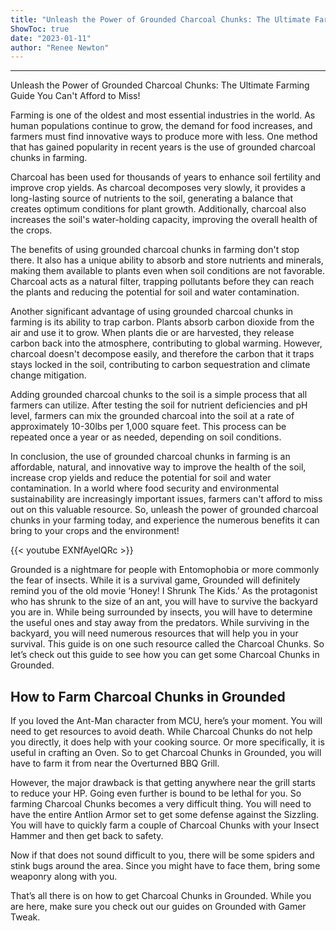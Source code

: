 ```yaml
---
title: "Unleash the Power of Grounded Charcoal Chunks: The Ultimate Farming Guide You Can't Afford to Miss!"
ShowToc: true 
date: "2023-01-11"
author: "Renee Newton"
---
```

*****
Unleash the Power of Grounded Charcoal Chunks: The Ultimate Farming Guide You Can't Afford to Miss!

Farming is one of the oldest and most essential industries in the world. As human populations continue to grow, the demand for food increases, and farmers must find innovative ways to produce more with less. One method that has gained popularity in recent years is the use of grounded charcoal chunks in farming.

Charcoal has been used for thousands of years to enhance soil fertility and improve crop yields. As charcoal decomposes very slowly, it provides a long-lasting source of nutrients to the soil, generating a balance that creates optimum conditions for plant growth. Additionally, charcoal also increases the soil's water-holding capacity, improving the overall health of the crops.

The benefits of using grounded charcoal chunks in farming don't stop there. It also has a unique ability to absorb and store nutrients and minerals, making them available to plants even when soil conditions are not favorable. Charcoal acts as a natural filter, trapping pollutants before they can reach the plants and reducing the potential for soil and water contamination.

Another significant advantage of using grounded charcoal chunks in farming is its ability to trap carbon. Plants absorb carbon dioxide from the air and use it to grow. When plants die or are harvested, they release carbon back into the atmosphere, contributing to global warming. However, charcoal doesn't decompose easily, and therefore the carbon that it traps stays locked in the soil, contributing to carbon sequestration and climate change mitigation.

Adding grounded charcoal chunks to the soil is a simple process that all farmers can utilize. After testing the soil for nutrient deficiencies and pH level, farmers can mix the grounded charcoal into the soil at a rate of approximately 10-30lbs per 1,000 square feet. This process can be repeated once a year or as needed, depending on soil conditions.

In conclusion, the use of grounded charcoal chunks in farming is an affordable, natural, and innovative way to improve the health of the soil, increase crop yields and reduce the potential for soil and water contamination. In a world where food security and environmental sustainability are increasingly important issues, farmers can't afford to miss out on this valuable resource. So, unleash the power of grounded charcoal chunks in your farming today, and experience the numerous benefits it can bring to your crops and the environment!

{{< youtube EXNfAyelQRc >}} 



Grounded is a nightmare for people with Entomophobia or more commonly the fear of insects. While it is a survival game, Grounded will definitely remind you of the old movie ‘Honey! I Shrunk The Kids.’ As the protagonist who has shrunk to the size of an ant, you will have to survive the backyard you are in. While being surrounded by insects, you will have to determine the useful ones and stay away from the predators. While surviving in the backyard, you will need numerous resources that will help you in your survival. This guide is on one such resource called the Charcoal Chunks. So let’s check out this guide to see how you can get some Charcoal Chunks in Grounded.
 
## How to Farm Charcoal Chunks in Grounded
 

 
If you loved the Ant-Man character from MCU, here’s your moment. You will need to get resources to avoid death. While Charcoal Chunks do not help you directly, it does help with your cooking source. Or more specifically, it is useful in crafting an Oven. So to get Charcoal Chunks in Grounded, you will have to farm it from near the Overturned BBQ Grill.
 
However, the major drawback is that getting anywhere near the grill starts to reduce your HP. Going even further is bound to be lethal for you. So farming Charcoal Chunks becomes a very difficult thing. You will need to have the entire Antlion Armor set to get some defense against the Sizzling. You will have to quickly farm a couple of Charcoal Chunks with your Insect Hammer and then get back to safety.
 
Now if that does not sound difficult to you, there will be some spiders and stink bugs around the area. Since you might have to face them, bring some weaponry along with you.
 
That’s all there is on how to get Charcoal Chunks in Grounded. While you are here, make sure you check out our guides on Grounded with Gamer Tweak.




